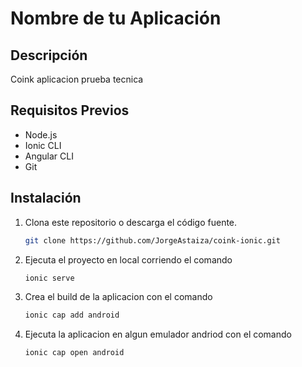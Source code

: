 # Nombre de tu Aplicación

## Descripción
Coink aplicacion prueba tecnica

## Requisitos Previos
- Node.js
- Ionic CLI
- Angular CLI 
- Git

## Instalación
1. Clona este repositorio o descarga el código fuente.
   ```bash
   git clone https://github.com/JorgeAstaiza/coink-ionic.git

2. Ejecuta el proyecto en local corriendo el comando
   ```bash
   ionic serve

3. Crea el build de la aplicacion con el comando
   ```bash
   ionic cap add android

4. Ejecuta la aplicacion en algun emulador andriod con el comando
   ```bash
   ionic cap open android
